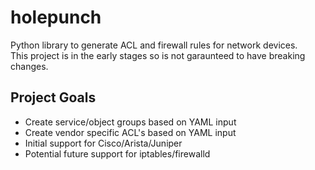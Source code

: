 # holepunch
Python library to generate ACL and firewall rules for network devices.  
This project is in the early stages so is not garaunteed to have breaking changes.

## Project Goals
- Create service/object groups based on YAML input
- Create vendor specific ACL's based on YAML input
- Initial support for Cisco/Arista/Juniper
- Potential future support for iptables/firewalld
